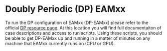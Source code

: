 # Doubly Periodic (DP) EAMxx

To run the DP configuration of EAMxx (DP-EAMxx) please refer to the official [DP resource page](https://github.com/E3SM-Project/scmlib/wiki/Doubly-Periodic-SCREAM-Home).  At this location you will find full documentaiton of case descriptions and access to run scripts.  Using these scripts, you should be able to get DP-EAMxx up and running in a matter of minutes on any machine that EAMxx currently runs on (CPU or GPU).
